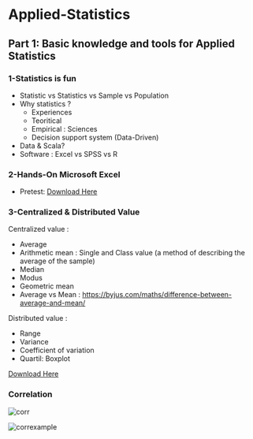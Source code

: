 # Applied-Statistics


## Part 1: Basic knowledge and tools for Applied Statistics

### 1-Statistics is fun

* Statistic vs Statistics vs Sample vs Population
* Why statistics ? 
   * Experiences
   * Teoritical
   * Empirical : Sciences
   * Decision support system (Data-Driven)
* Data & Scala? 
* Software : Excel vs SPSS vs R

### 2-Hands-On Microsoft Excel

* Pretest: [Download Here](https://docs.google.com/spreadsheets/d/1fE11LSKjjmiGSUKF2q4psgKQuBk3vBpmFnI9Ufgozng/edit#gid=2004832740)

### 3-Centralized & Distributed Value

Centralized value :

   * Average
   * Arithmetic mean : Single and Class value (a method of describing the average of the sample)
   * Median
   * Modus
   * Geometric mean
   * Average vs Mean : https://byjus.com/maths/difference-between-average-and-mean/
   
Distributed value :

   * Range
   * Variance
   * Coefficient of variation
   * Quartil: Boxplot
 
 [Download Here](https://docs.google.com/spreadsheets/d/1a94OPY-vcF3IzqkgX3c7HoN3MbcZzDYGzS3GxuhylTs/edit?usp=sharing)
 

### Correlation

![corr](https://user-images.githubusercontent.com/27078712/76420628-00279780-63d5-11ea-8547-71e03a63346e.PNG)

![correxample](https://user-images.githubusercontent.com/27078712/76420622-fef66a80-63d4-11ea-8da3-bdffddc698be.PNG)



